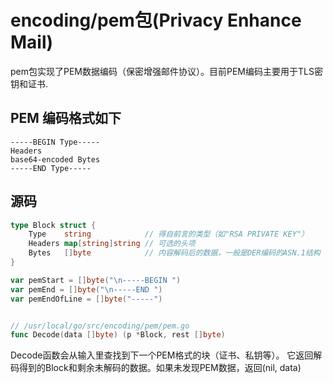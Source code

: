 # encoding/pem包(Privacy Enhance Mail)

pem包实现了PEM数据编码（保密增强邮件协议）。目前PEM编码主要用于TLS密钥和证书.

## PEM 编码格式如下
```text
-----BEGIN Type-----
Headers
base64-encoded Bytes
-----END Type-----
```


##  源码

```go
type Block struct {
    Type    string            // 得自前言的类型（如"RSA PRIVATE KEY"）
    Headers map[string]string // 可选的头项
    Bytes   []byte            // 内容解码后的数据，一般是DER编码的ASN.1结构
}
```

```go
var pemStart = []byte("\n-----BEGIN ")
var pemEnd = []byte("\n-----END ")
var pemEndOfLine = []byte("-----")


// /usr/local/go/src/encoding/pem/pem.go
func Decode(data []byte) (p *Block, rest []byte)
```
Decode函数会从输入里查找到下一个PEM格式的块（证书、私钥等）。
它返回解码得到的Block和剩余未解码的数据。如果未发现PEM数据，返回(nil, data)